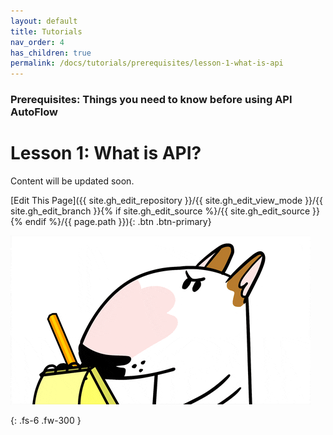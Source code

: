```yaml
---
layout: default
title: Tutorials
nav_order: 4
has_children: true
permalink: /docs/tutorials/prerequisites/lesson-1-what-is-api
---
```

### Prerequisites: Things you need to know before using API AutoFlow

# Lesson 1: What is API?


Content will be updated soon.

[Edit This Page]({{ site.gh_edit_repository }}/{{ site.gh_edit_view_mode }}/{{ site.gh_edit_branch }}{% if site.gh_edit_source %}/{{ site.gh_edit_source }}{% endif %}/{{ page.path }}){: .btn .btn-primary}


![Be the First](/assets/images/blank-page.gif)


{: .fs-6 .fw-300 }


